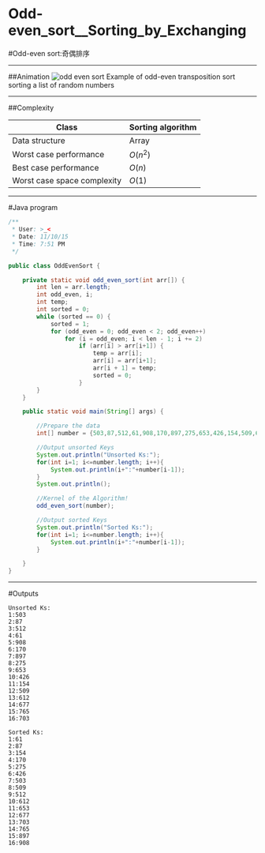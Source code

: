 # Odd-even_sort__Sorting_by_Exchanging

﻿#Odd-even sort:奇偶排序

---
##Animation
![odd even sort](https://img-blog.csdn.net/20151112192903535)
Example of odd-even transposition sort sorting a list of random numbers

---
##Complexity

Class					|	Sorting algorithm
------						|	----
Data structure 				|	Array
Worst case performance 		|	$O(n^2)$
Best case performance 		|	$O(n)$
Worst case space complexity	|	$O(1)$


---
#Java program

```java
/**
 * User: >_<
 * Date: 11/10/15
 * Time: 7:51 PM
 */

public class OddEvenSort {

    private static void odd_even_sort(int arr[]) {
        int len = arr.length;
        int odd_even, i;
        int temp;
        int sorted = 0;
        while (sorted == 0) {
            sorted = 1;
            for (odd_even = 0; odd_even < 2; odd_even++)
                for (i = odd_even; i < len - 1; i += 2)
                    if (arr[i] > arr[i+1]) {
                        temp = arr[i];
                        arr[i] = arr[i+1];
                        arr[i + 1] = temp;
                        sorted = 0;
                    }
        }
    }

    public static void main(String[] args) {

        //Prepare the data
        int[] number = {503,87,512,61,908,170,897,275,653,426,154,509,612,677,765,703};

        //Output unsorted Keys
        System.out.println("Unsorted Ks:");
        for(int i=1; i<=number.length; i++){
            System.out.println(i+":"+number[i-1]);
        }
        System.out.println();

        //Kernel of the Algorithm!
        odd_even_sort(number);

        //Output sorted Keys
        System.out.println("Sorted Ks:");
        for(int i=1; i<=number.length; i++){
            System.out.println(i+":"+number[i-1]);
        }

    }
}

```

---
#Outputs
```
Unsorted Ks:
1:503
2:87
3:512
4:61
5:908
6:170
7:897
8:275
9:653
10:426
11:154
12:509
13:612
14:677
15:765
16:703

Sorted Ks:
1:61
2:87
3:154
4:170
5:275
6:426
7:503
8:509
9:512
10:612
11:653
12:677
13:703
14:765
15:897
16:908
```
